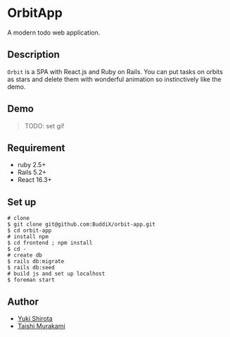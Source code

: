 # OrbitApp
A modern todo web application.
## Description
`Orbit` is a SPA with React.js and Ruby on Rails. You can put tasks on orbits as stars and delete them with wonderful animation so instinctively like the demo.
## Demo
> TODO: set gif
## Requirement
- ruby 2.5+
- Rails 5.2+
- React 16.3+
## Set up
```
# clone
$ git clone git@github.com:BuddiX/orbit-app.git
$ cd orbit-app
# install npm
$ cd frontend ; npm install 
$ cd -
# create db
$ rails db:migrate
$ rails db:seed
# build js and set up localhost
$ foreman start
```
## Author
- [Yuki Shirota](https://github.com/yuki-s-utmafia)
- [Taishi Murakami](https://github.com/Taishi-M-UTMafia)
